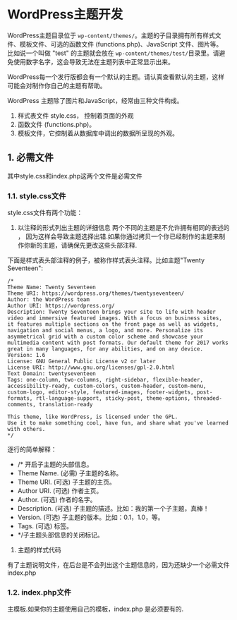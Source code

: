 # WordPress主题开发

WordPress主题目录位于 `wp-content/themes/`。主题的子目录拥有所有样式文件、模板文件、可选的函数文件 \(functions.php\)、JavaScript 文件、图片等。 比如说一个叫做 "test" 的主题就会放在 `wp-content/themes/test/`目录里。请避免使用数字名字，这会导致无法在主题列表中正常显示出来。

WordPress每一个发行版都会有一个默认的主题。请认真查看默认的主题，这样可能会对制作你自己的主题有帮助。

WordPress 主题除了图片和JavaScript，经常由三种文件构成。

1. 样式表文件 style.css， 控制着页面的外观
2. 函数文件 \(functions.php\)。
3. 模板文件，它控制着从数据库中调出的数据所呈现的外观。

## 1. 必需文件

 其中style.css和index.php这两个文件是必需文件

### 1.1. style.css文件

style.css文件有两个功能：

1. 以注释的形式列出主题的详细信息 两个不同的主题是不允许拥有相同的表述的 ， 因为这样会导致主题选择出错.如果你通过拷贝一个你已经制作的主题来制作你新的主题，请确保先更改这些头部注释.

下面是样式表头部注释的例子，被称作样式表头注释。比如主题"Twenty Seventeen":

```text
/*
Theme Name: Twenty Seventeen
Theme URI: https://wordpress.org/themes/twentyseventeen/
Author: the WordPress team
Author URI: https://wordpress.org/
Description: Twenty Seventeen brings your site to life with header video and immersive featured images. With a focus on business sites, it features multiple sections on the front page as well as widgets, navigation and social menus, a logo, and more. Personalize its asymmetrical grid with a custom color scheme and showcase your multimedia content with post formats. Our default theme for 2017 works great in many languages, for any abilities, and on any device.
Version: 1.6
License: GNU General Public License v2 or later
License URI: http://www.gnu.org/licenses/gpl-2.0.html
Text Domain: twentyseventeen
Tags: one-column, two-columns, right-sidebar, flexible-header, accessibility-ready, custom-colors, custom-header, custom-menu, custom-logo, editor-style, featured-images, footer-widgets, post-formats, rtl-language-support, sticky-post, theme-options, threaded-comments, translation-ready

This theme, like WordPress, is licensed under the GPL.
Use it to make something cool, have fun, and share what you've learned with others.
*/
```

逐行的简单解释：

* /\* 开启子主题的头部信息。
* Theme Name. \(必需\) 子主题的名称。
* Theme URI. \(可选\) 子主题的主页。
* Author URI. \(可选\) 作者主页。
* Author. \(可选\) 作者的名字。
* Description. \(可选\) 子主题的描述。比如：我的第一个子主题，真棒！
* Version. \(可选\) 子主题的版本。比如：0.1，1.0，等。
* Tags. \(可选\) 标签。
* \*/子主题头部信息的关闭标记。

1. 主题的样式代码

有了主题说明文件，在后台是不会列出这个主题信息的，因为还缺少一个必需文件index.php

### 1.2. index.php文件

 主模板.如果你的主题使用自己的模板，index.php 是必须要有的.

